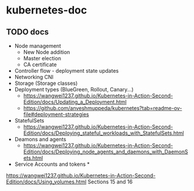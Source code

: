 # kubernetes-doc

## TODO docs

* Node management
  * New Node addition
  * Master election
  * CA certificate
* Controller flow - deployment state updates
* Networking CNI
* Storage (Storage classes)
* Deployment types (BlueGreen, Rollout, Canary...)
  * https://wangwei1237.github.io/Kubernetes-in-Action-Second-Edition/docs/Updating_a_Deployment.html
  * https://github.com/anveshmuppeda/kubernetes?tab=readme-ov-file#deployment-strategies
* StatefulSets
  * https://wangwei1237.github.io/Kubernetes-in-Action-Second-Edition/docs/Deploying_stateful_workloads_with_StatefulSets.html
* Deamons and agents
  * https://wangwei1237.github.io/Kubernetes-in-Action-Second-Edition/docs/Deploying_node_agents_and_daemons_with_DaemonSets.html
* Service Accounts and tokens
  * 


https://wangwei1237.github.io/Kubernetes-in-Action-Second-Edition/docs/Using_volumes.html
Sections 15 and 16
